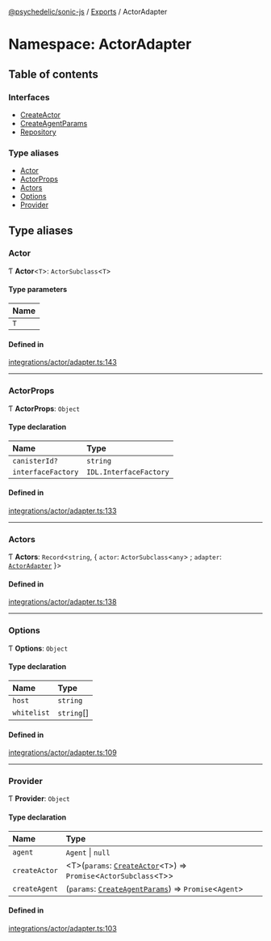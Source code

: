 [@psychedelic/sonic-js](../README.md) / [Exports](../modules.md) / ActorAdapter

# Namespace: ActorAdapter

## Table of contents

### Interfaces

- [CreateActor](../interfaces/ActorAdapter.CreateActor.md)
- [CreateAgentParams](../interfaces/ActorAdapter.CreateAgentParams.md)
- [Repository](../interfaces/ActorAdapter.Repository.md)

### Type aliases

- [Actor](ActorAdapter.md#actor)
- [ActorProps](ActorAdapter.md#actorprops)
- [Actors](ActorAdapter.md#actors)
- [Options](ActorAdapter.md#options)
- [Provider](ActorAdapter.md#provider)

## Type aliases

### Actor

Ƭ **Actor**<`T`\>: `ActorSubclass`<`T`\>

#### Type parameters

| Name |
| :------ |
| `T` |

#### Defined in

[integrations/actor/adapter.ts:143](https://github.com/Psychedelic/sonic-js/blob/cfc7f22/src/integrations/actor/adapter.ts#L143)

___

### ActorProps

Ƭ **ActorProps**: `Object`

#### Type declaration

| Name | Type |
| :------ | :------ |
| `canisterId?` | `string` |
| `interfaceFactory` | `IDL.InterfaceFactory` |

#### Defined in

[integrations/actor/adapter.ts:133](https://github.com/Psychedelic/sonic-js/blob/cfc7f22/src/integrations/actor/adapter.ts#L133)

___

### Actors

Ƭ **Actors**: `Record`<`string`, { `actor`: `ActorSubclass`<`any`\> ; `adapter`: [`ActorAdapter`](../classes/ActorAdapter.md)  }\>

#### Defined in

[integrations/actor/adapter.ts:138](https://github.com/Psychedelic/sonic-js/blob/cfc7f22/src/integrations/actor/adapter.ts#L138)

___

### Options

Ƭ **Options**: `Object`

#### Type declaration

| Name | Type |
| :------ | :------ |
| `host` | `string` |
| `whitelist` | `string`[] |

#### Defined in

[integrations/actor/adapter.ts:109](https://github.com/Psychedelic/sonic-js/blob/cfc7f22/src/integrations/actor/adapter.ts#L109)

___

### Provider

Ƭ **Provider**: `Object`

#### Type declaration

| Name | Type |
| :------ | :------ |
| `agent` | `Agent` \| ``null`` |
| `createActor` | <T\>(`params`: [`CreateActor`](../interfaces/ActorAdapter.CreateActor.md)<`T`\>) => `Promise`<`ActorSubclass`<`T`\>\> |
| `createAgent` | (`params`: [`CreateAgentParams`](../interfaces/ActorAdapter.CreateAgentParams.md)) => `Promise`<`Agent`\> |

#### Defined in

[integrations/actor/adapter.ts:103](https://github.com/Psychedelic/sonic-js/blob/cfc7f22/src/integrations/actor/adapter.ts#L103)
